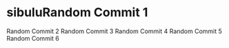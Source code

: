 # sibuluRandom Commit 1
Random Commit 2
Random Commit 3
Random Commit 4
Random Commit 5
Random Commit 6

